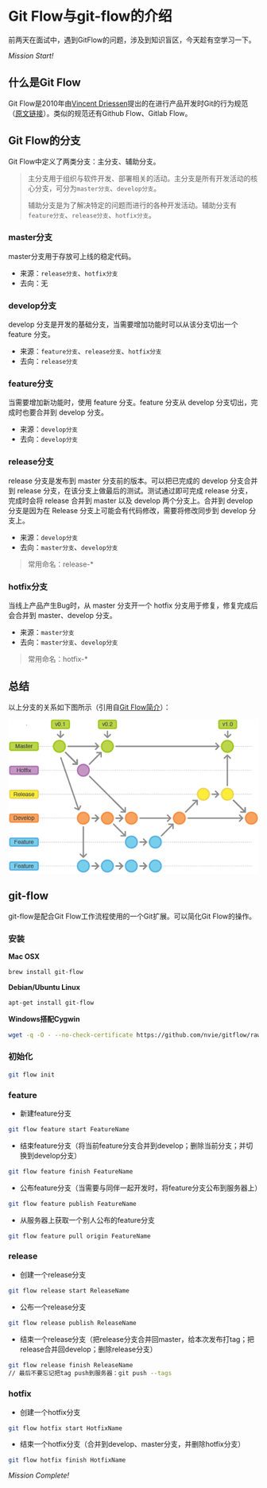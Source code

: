 # Git Flow与git-flow的介绍

前两天在面试中，遇到GitFlow的问题，涉及到知识盲区，今天趁有空学习一下。

<!-- more -->

*Mission Start!*

## 什么是Git Flow

Git Flow是2010年由[Vincent Driessen](https://nvie.com/about/)提出的在进行产品开发时Git的行为规范（[原文链接](https://nvie.com/posts/a-successful-git-branching-model/)）。类似的规范还有Github Flow、Gitlab Flow。

## Git Flow的分支

Git Flow中定义了两类分支：主分支、辅助分支。

> 主分支用于组织与软件开发、部署相关的活动。主分支是所有开发活动的核心分支，可分为`master分支`、`develop分支`。
> 
> 辅助分支是为了解决特定的问题而进行的各种开发活动。辅助分支有`feature分支`、`release分支`、`hotfix分支`。

### master分支

master分支用于存放可上线的稳定代码。

* 来源：`release分支`、`hotfix分支`
* 去向：无

### develop分支

develop 分支是开发的基础分支，当需要增加功能时可以从该分支切出一个 feature 分支。

* 来源：`feature分支`、`release分支`、`hotfix分支`
* 去向：`release分支`

### feature分支

当需要增加新功能时，使用 feature 分支。feature 分支从 develop 分支切出，完成时也要合并到 develop 分支。

* 来源：`develop分支`
* 去向：`develop分支`

### release分支

release 分支是发布到 master 分支前的版本。可以把已完成的 develop 分支合并到 release 分支，在该分支上做最后的测试。测试通过即可完成 release 分支，完成时会将 release 合并到 master 以及 develop 两个分支上。合并到 develop 分支是因为在 Release 分支上可能会有代码修改，需要将修改同步到 develop 分支上。

* 来源：`develop分支`
* 去向：`master分支`、`develop分支`

> 常用命名：release-*

### hotfix分支

当线上产品产生Bug时，从 master 分支开一个 hotfix 分支用于修复，修复完成后会合并到 master、develop 分支。

* 来源：`master分支`
* 去向：`master分支`、`develop分支`

> 常用命名：hotfix-*

## 总结

以上分支的关系如下图所示（引用自[Git Flow简介](https://segmentfault.com/a/1190000006194051)）：

![Git Flow分支](media/15629079461623/3652838737-57a69c4ba2103_articlex.png)

## git-flow

git-flow是配合Git Flow工作流程使用的一个Git扩展。可以简化Git Flow的操作。

### 安装

**Mac OSX**

```sh
brew install git-flow
```

**Debian/Ubuntu Linux**

```sh
apt-get install git-flow
```

**Windows搭配Cygwin**

```sh
wget -q -O - --no-check-certificate https://github.com/nvie/gitflow/raw/develop/contrib/gitflow-installer.sh | bash
```

### 初始化

```sh
git flow init
```

### feature

* 新建feature分支

```sh
git flow feature start FeatureName
```

* 结束feature分支（将当前feature分支合并到develop；删除当前分支；并切换到develop分支）

```sh
git flow feature finish FeatureName
```

* 公布feature分支（当需要与同伴一起开发时，将feature分支公布到服务器上）

```sh
git flow feature publish FeatureName
```

* 从服务器上获取一个别人公布的feature分支

```sh
git flow feature pull origin FeatureName
```

### release

* 创建一个release分支

```sh
git flow release start ReleaseName
```

* 公布一个release分支

```sh
git flow release publish ReleaseName
```

* 结束一个release分支（把release分支合并回master，给本次发布打tag；把release合并回develop；删除release分支）

```sh
git flow release finish ReleaseName
// 最后不要忘记把tag push到服务器：git push --tags
```

### hotfix

* 创建一个hotfix分支

```sh
git flow hotfix start HotfixName
```

* 结束一个hotfix分支（合并到develop、master分支，并删除hotfix分支）

```sh
git flow hotfix finish HotfixName
```

*Mission Complete!*